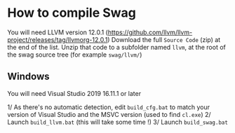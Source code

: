# How to compile Swag
You will need LLVM version 12.0.1 (https://github.com/llvm/llvm-project/releases/tag/llvmorg-12.0.1)
Download the full `Source Code` (zip) at the end of the list.
Unzip that code to a subfolder named `llvm`, at the root of the swag source tree (for example `swag/llvm/`)

## Windows
You will need Visual Studio 2019 16.11.1 or later

1/ As there's no automatic detection, edit `build_cfg.bat` to match your version of Visual Studio and the MSVC version (used to find `cl.exe`)
2/ Launch `build_llvm.bat` (this will take some time !)
3/ Launch `build_swag.bat`